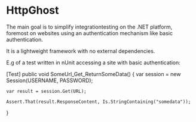 # HttpGhost

The main goal is to simplify integrationtesting on the .NET platform, foremost on websites using 
an authentication mechanism like basic authentication.

It is a lightweight framework with no external dependencies.


E.g of a test written in nUnit accessing a site with basic authentication:

[Test]
public void SomeUrl_Get_ReturnSomeData()
{
	var session = new Session(USERNAME, PASSWORD);

	var result = session.Get(URL);

	Assert.That(result.ResponseContent, Is.StringContaining("somedata"));
}